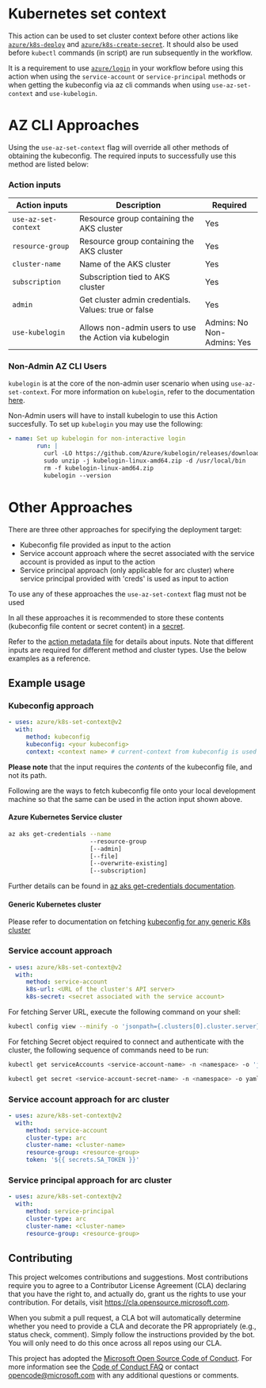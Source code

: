 # Kubernetes set context

This action can be used to set cluster context before other actions like [`azure/k8s-deploy`](https://github.com/Azure/k8s-deploy/tree/master) and [`azure/k8s-create-secret`](https://github.com/Azure/k8s-create-secret/tree/master). It should also be used before `kubectl` commands (in script) are run subsequently in the workflow.

It is a requirement to use [`azure/login`](https://github.com/Azure/login/tree/master) in your workflow before using this action when using the `service-account` or `service-principal` methods or when getting the kubeconfig via az cli commands when using `use-az-set-context` and `use-kubelogin`.

# AZ CLI Approaches

Using the `use-az-set-context` flag will override all other methods of obtaining the kubeconfig. The required inputs to successfully use this method are listed below:

### Action inputs

<table>
  <thead>
    <tr>
      <th>Action inputs</th>
      <th>Description</th>
      <th>Required</th>
    </tr>
  </thead>

  <tr>
    <td><code>use-az-set-context</code></td>
    <td>Resource group containing the AKS cluster</td>
    <td>Yes</td>
  </tr>
  <tr>
    <td><code>resource-group</code></td>
    <td>Resource group containing the AKS cluster</td>
    <td>Yes</td>
  </tr>
  <tr>
    <td><code>cluster-name</code>
    <td>Name of the AKS cluster</td>
    <td>Yes</td>
  </tr>
  <tr>
    <td><code>subscription</code></td>
    <td>Subscription tied to AKS cluster</td>
    <td>Yes</td>
  </tr>
  <tr>
    <td><code>admin</code></td>
    <td>Get cluster admin credentials. Values: true or false</td>
    <td>Yes</td>
  </tr>
  <tr>
    <td><code>use-kubelogin</code></td>
    <td>Allows non-admin users to use the Action via kubelogin</td>
    <td>Admins: No
        </br>Non-Admins: Yes</td>
  </tr>
</table>

### Non-Admin AZ CLI Users
`kubelogin` is at the core of the non-admin user scenario when using `use-az-set-context`. For more information on `kubelogin`, refer to the documentation [here](https://github.com/Azure/kubelogin). 

Non-Admin users will have to install kubelogin to use this Action succesfully. To set up `kubelogin` you may use the following:
```yaml
- name: Set up kubelogin for non-interactive login
        run: |
          curl -LO https://github.com/Azure/kubelogin/releases/download/v0.0.9/kubelogin-linux-amd64.zip
          sudo unzip -j kubelogin-linux-amd64.zip -d /usr/local/bin
          rm -f kubelogin-linux-amd64.zip
          kubelogin --version
```


# Other Approaches
There are three other approaches for specifying the deployment target:

-  Kubeconfig file provided as input to the action
-  Service account approach where the secret associated with the service account is provided as input to the action
-  Service principal approach (only applicable for arc cluster) where service principal provided with 'creds' is used as input to action

To use any of these approaches the `use-az-set-context` flag must not be used

In all these approaches it is recommended to store these contents (kubeconfig file content or secret content) in a [secret](https://docs.github.com/en/actions/security-guides/encrypted-secrets/).

Refer to the [action metadata file](./action.yml) for details about inputs. Note that different inputs are required for different method and cluster types. Use the below examples as a reference.

## Example usage

### Kubeconfig approach

```yaml
- uses: azure/k8s-set-context@v2
  with:
     method: kubeconfig
     kubeconfig: <your kubeconfig>
     context: <context name> # current-context from kubeconfig is used as default
```

**Please note** that the input requires the _contents_ of the kubeconfig file, and not its path.

Following are the ways to fetch kubeconfig file onto your local development machine so that the same can be used in the action input shown above.

#### Azure Kubernetes Service cluster

```bash
az aks get-credentials --name
                       --resource-group
                       [--admin]
                       [--file]
                       [--overwrite-existing]
                       [--subscription]
```

Further details can be found in [az aks get-credentials documentation](https://docs.microsoft.com/en-us/cli/azure/aks?view=azure-cli-latest#az-aks-get-credentials).

#### Generic Kubernetes cluster

Please refer to documentation on fetching [kubeconfig for any generic K8s cluster](https://kubernetes.io/docs/concepts/configuration/organize-cluster-access-kubeconfig/)

### Service account approach

```yaml
- uses: azure/k8s-set-context@v2
  with:
     method: service-account
     k8s-url: <URL of the cluster's API server>
     k8s-secret: <secret associated with the service account>
```

For fetching Server URL, execute the following command on your shell:

```bash
kubectl config view --minify -o 'jsonpath={.clusters[0].cluster.server}'
```

For fetching Secret object required to connect and authenticate with the cluster, the following sequence of commands need to be run:

```bash
kubectl get serviceAccounts <service-account-name> -n <namespace> -o 'jsonpath={.secrets[*].name}'

kubectl get secret <service-account-secret-name> -n <namespace> -o yaml
```

### Service account approach for arc cluster

```yaml
- uses: azure/k8s-set-context@v2
  with:
     method: service-account
     cluster-type: arc
     cluster-name: <cluster-name>
     resource-group: <resource-group>
     token: '${{ secrets.SA_TOKEN }}'
```

### Service principal approach for arc cluster

```yaml
- uses: azure/k8s-set-context@v2
  with:
     method: service-principal
     cluster-type: arc
     cluster-name: <cluster-name>
     resource-group: <resource-group>
```

## Contributing

This project welcomes contributions and suggestions. Most contributions require you to agree to a
Contributor License Agreement (CLA) declaring that you have the right to, and actually do, grant us
the rights to use your contribution. For details, visit https://cla.opensource.microsoft.com.

When you submit a pull request, a CLA bot will automatically determine whether you need to provide
a CLA and decorate the PR appropriately (e.g., status check, comment). Simply follow the instructions
provided by the bot. You will only need to do this once across all repos using our CLA.

This project has adopted the [Microsoft Open Source Code of Conduct](https://opensource.microsoft.com/codeofconduct/).
For more information see the [Code of Conduct FAQ](https://opensource.microsoft.com/codeofconduct/faq/) or
contact [opencode@microsoft.com](mailto:opencode@microsoft.com) with any additional questions or comments.
